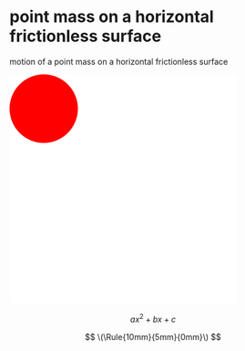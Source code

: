 # point mass on a horizontal frictionless surface
motion of a point mass on a horizontal frictionless surface


![](rect.svg)

$$
ax^2 + bx + c
$$

$$
\(\Rule{10mm}{5mm}{0mm}\)
$$
